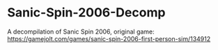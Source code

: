 # Sanic-Spin-2006-Decomp
A decompilation of Sanic Spin 2006, original game: https://gamejolt.com/games/sanic-spin-2006-first-person-sim/134912
